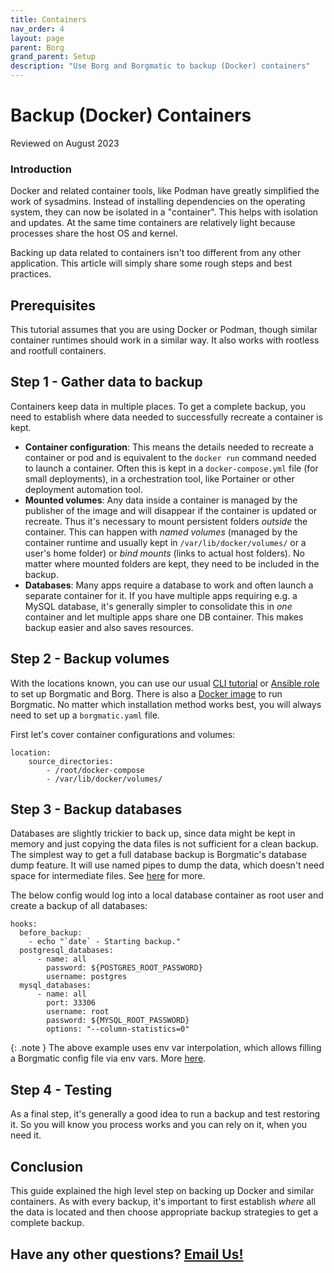 ```yaml
---
title: Containers
nav_order: 4
layout: page
parent: Borg
grand_parent: Setup
description: "Use Borg and Borgmatic to backup (Docker) containers"
---
```

# Backup (Docker) Containers

Reviewed on August 2023

### Introduction

Docker and related container tools, like Podman have greatly simplified the work of sysadmins. Instead of installing dependencies on the operating system, they can now be isolated in a "container". This helps with isolation and updates. At the same time containers are relatively light because processes share the host OS and kernel.

Backing up data related to containers isn't too different from any other application. This article will simply share some rough steps and best practices.

## Prerequisites

This tutorial assumes that you are using Docker or Podman, though similar container runtimes should work in a similar way. It also works with rootless and rootfull containers.

## Step 1 - Gather data to backup

Containers keep data in multiple places. To get a complete backup, you need to establish where data needed to successfully recreate a container is kept.

- **Container configuration**: This means the details needed to recreate a container or pod and is equivalent to the `docker run` command needed to launch a container. Often this is kept in a `docker-compose.yml` file (for small deployments), in a orchestration tool, like Portainer or other deployment automation tool.
- **Mounted volumes**: Any data inside a container is managed by the publisher of the image and will disappear if the container is updated or recreate. Thus it's necessary to mount persistent folders *outside* the container. This can happen with *named volumes* (managed by the container runtime and usually kept in `/var/lib/docker/volumes/` or a user's home folder) or *bind mounts* (links to actual host folders). No matter where mounted folders are kept, they need to be included in the backup.
- **Databases**: Many apps require a database to work and often launch a separate container for it. If you have multiple apps requiring e.g. a MySQL database, it's generally simpler to consolidate this in *one* container and let multiple apps share one DB container. This makes backup easier and also saves resources.

## Step 2 - Backup volumes

With the locations known, you can use our usual [CLI tutorial](cli) or [Ansible role](ansible) to set up Borgmatic and Borg. There is also a [Docker image](https://github.com/borgmatic-collective/docker-borgmatic) to run Borgmatic. No matter which installation method works best, you will always need to set up a `borgmatic.yaml` file.

First let's cover container configurations and volumes:

```
location:
    source_directories:
        - /root/docker-compose
        - /var/lib/docker/volumes/
```

## Step 3 - Backup databases

Databases are slightly trickier to back up, since data might be kept in memory and just copying the data files is not sufficient for a clean backup. The simplest way to get a full database backup is Borgmatic's database dump feature. It will use named pipes to dump the data, which doesn't need space for intermediate files. See [here](databases) for more.

The below config would log into a local database container as root user and create a backup of all databases:

```
hooks:
  before_backup:
    - echo "`date` - Starting backup."
  postgresql_databases:
      - name: all
        password: ${POSTGRES_ROOT_PASSWORD}
        username: postgres
  mysql_databases:
      - name: all
        port: 33306
        username: root
        password: ${MYSQL_ROOT_PASSWORD}
        options: "--column-statistics=0"
```

{: .note }
The above example uses env var interpolation, which allows filling a Borgmatic config file via env vars. More [here](https://torsion.org/borgmatic/docs/how-to/provide-your-passwords/#environment-variable-interpolation).

## Step 4 - Testing

As a final step, it's generally a good idea to run a backup and test restoring it. So you will know you process works and you can rely on it, when you need it.

## Conclusion

This guide explained the high level step on backing up Docker and similar containers. As with every backup, it's important to first establish *where* all the data is located and then choose appropriate backup strategies to get a complete backup.

## Have any other questions? [Email Us!](mailto:hello@borgbase.com)
